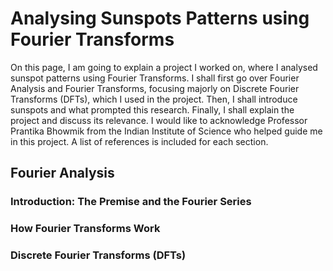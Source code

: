 # Analysing Sunspots Patterns using Fourier Transforms
On this page, I am going to explain a project I worked on, where I analysed sunspot patterns using Fourier Transforms. I shall first go over Fourier Analysis and Fourier Transforms, focusing majorly on Discrete Fourier Transforms (DFTs), which I used in the project. Then, I shall introduce sunspots and what prompted this research. Finally, I shall explain the project and discuss its relevance. I would like to acknowledge Professor Prantika Bhowmik from the Indian Institute of Science who helped guide me in this project. A list of references is included for each section. 

## Fourier Analysis

### Introduction: The Premise and the Fourier Series

### How Fourier Transforms Work

### Discrete Fourier Transforms (DFTs)
